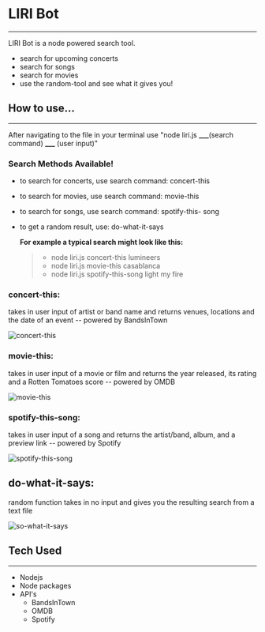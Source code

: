 # LIRI Bot

---

LIRI Bot is a node powered search tool.

- search for upcoming concerts
- search for songs
- search for movies
- use the random-tool and see what it gives you!

## How to use...

---

After navigating to the file in your terminal use "node liri.js **\_\_\_**(search command) **\_\_\_** (user input)"

### Search Methods Available!

- to search for concerts, use search command: concert-this
- to search for movies, use search command: movie-this
- to search for songs, use search command: spotify-this- song
- to get a random result, use: do-what-it-says

  **For example a typical search might look like this:**

  > - node liri.js concert-this lumineers
  > - node liri.js movie-this casablanca
  > - node liri.js spotify-this-song light my fire

### concert-this:

takes in user input of artist or band name and returns venues, locations and the date of an event -- powered by BandsInTown

![concert-this](https://i.imgur.com/NSYQ1me.png)

### movie-this:

takes in user input of a movie or film and returns the year released, its rating and a Rotten Tomatoes score -- powered by OMDB

![movie-this](https://i.imgur.com/U5YoZvy.png)

### spotify-this-song:

takes in user input of a song and returns the artist/band, album, and a preview link -- powered by Spotify

![spotify-this-song](https://i.imgur.com/mjpslrw.png)

## do-what-it-says:

random function takes in no input and gives you the resulting search from a text file

![so-what-it-says](https://i.imgur.com/Ol8h1V4.png)

## Tech Used

---

- Nodejs
- Node packages
- API's
  - BandsInTown
  - OMDB
  - Spotify

